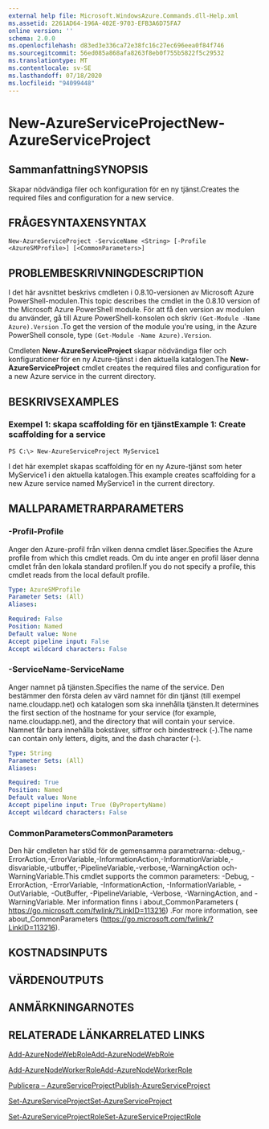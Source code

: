 ```yaml
---
external help file: Microsoft.WindowsAzure.Commands.dll-Help.xml
ms.assetid: 2261AD64-196A-402E-9703-EFB3A6D75FA7
online version: ''
schema: 2.0.0
ms.openlocfilehash: d83ed3e336ca72e38fc16c27ec696eea0f84f746
ms.sourcegitcommit: 56ed085a868afa8263f8eb0f755b5822f5c29532
ms.translationtype: MT
ms.contentlocale: sv-SE
ms.lasthandoff: 07/18/2020
ms.locfileid: "94099448"
---
```

# <span data-ttu-id="10424-101">New-AzureServiceProject</span><span class="sxs-lookup"><span data-stu-id="10424-101">New-AzureServiceProject</span></span>

## <span data-ttu-id="10424-102">Sammanfattning</span><span class="sxs-lookup"><span data-stu-id="10424-102">SYNOPSIS</span></span>
<span data-ttu-id="10424-103">Skapar nödvändiga filer och konfiguration för en ny tjänst.</span><span class="sxs-lookup"><span data-stu-id="10424-103">Creates the required files and configuration for a new service.</span></span>

## <span data-ttu-id="10424-104">FRÅGESYNTAXEN</span><span class="sxs-lookup"><span data-stu-id="10424-104">SYNTAX</span></span>

```
New-AzureServiceProject -ServiceName <String> [-Profile <AzureSMProfile>] [<CommonParameters>]
```

## <span data-ttu-id="10424-105">PROBLEMBESKRIVNING</span><span class="sxs-lookup"><span data-stu-id="10424-105">DESCRIPTION</span></span>
<span data-ttu-id="10424-106">I det här avsnittet beskrivs cmdleten i 0.8.10-versionen av Microsoft Azure PowerShell-modulen.</span><span class="sxs-lookup"><span data-stu-id="10424-106">This topic describes the cmdlet in the 0.8.10 version of the Microsoft Azure PowerShell module.</span></span>
<span data-ttu-id="10424-107">För att få den version av modulen du använder, gå till Azure PowerShell-konsolen och skriv `(Get-Module -Name Azure).Version` .</span><span class="sxs-lookup"><span data-stu-id="10424-107">To get the version of the module you're using, in the Azure PowerShell console, type `(Get-Module -Name Azure).Version`.</span></span>

<span data-ttu-id="10424-108">Cmdleten **New-AzureServiceProject** skapar nödvändiga filer och konfigurationer för en ny Azure-tjänst i den aktuella katalogen.</span><span class="sxs-lookup"><span data-stu-id="10424-108">The **New-AzureServiceProject** cmdlet creates the required files and configuration for a new Azure service in the current directory.</span></span>

## <span data-ttu-id="10424-109">BESKRIVS</span><span class="sxs-lookup"><span data-stu-id="10424-109">EXAMPLES</span></span>

### <span data-ttu-id="10424-110">Exempel 1: skapa scaffolding för en tjänst</span><span class="sxs-lookup"><span data-stu-id="10424-110">Example 1: Create scaffolding for a service</span></span>
```
PS C:\> New-AzureServiceProject MyService1
```

<span data-ttu-id="10424-111">I det här exemplet skapas scaffolding för en ny Azure-tjänst som heter MyService1 i den aktuella katalogen.</span><span class="sxs-lookup"><span data-stu-id="10424-111">This example creates scaffolding for a new Azure service named MyService1 in the current directory.</span></span>

## <span data-ttu-id="10424-112">MALLPARAMETRAR</span><span class="sxs-lookup"><span data-stu-id="10424-112">PARAMETERS</span></span>

### <span data-ttu-id="10424-113">-Profil</span><span class="sxs-lookup"><span data-stu-id="10424-113">-Profile</span></span>
<span data-ttu-id="10424-114">Anger den Azure-profil från vilken denna cmdlet läser.</span><span class="sxs-lookup"><span data-stu-id="10424-114">Specifies the Azure profile from which this cmdlet reads.</span></span>
<span data-ttu-id="10424-115">Om du inte anger en profil läser denna cmdlet från den lokala standard profilen.</span><span class="sxs-lookup"><span data-stu-id="10424-115">If you do not specify a profile, this cmdlet reads from the local default profile.</span></span>

```yaml
Type: AzureSMProfile
Parameter Sets: (All)
Aliases: 

Required: False
Position: Named
Default value: None
Accept pipeline input: False
Accept wildcard characters: False
```

### <span data-ttu-id="10424-116">-ServiceName</span><span class="sxs-lookup"><span data-stu-id="10424-116">-ServiceName</span></span>
<span data-ttu-id="10424-117">Anger namnet på tjänsten.</span><span class="sxs-lookup"><span data-stu-id="10424-117">Specifies the name of the service.</span></span>
<span data-ttu-id="10424-118">Den bestämmer den första delen av värd namnet för din tjänst (till exempel name.cloudapp.net) och katalogen som ska innehålla tjänsten.</span><span class="sxs-lookup"><span data-stu-id="10424-118">It determines the first section of the hostname for your service (for example, name.cloudapp.net), and the directory that will contain your service.</span></span>
<span data-ttu-id="10424-119">Namnet får bara innehålla bokstäver, siffror och bindestreck (-).</span><span class="sxs-lookup"><span data-stu-id="10424-119">The name can contain only letters, digits, and the dash character (-).</span></span>

```yaml
Type: String
Parameter Sets: (All)
Aliases: 

Required: True
Position: Named
Default value: None
Accept pipeline input: True (ByPropertyName)
Accept wildcard characters: False
```

### <span data-ttu-id="10424-120">CommonParameters</span><span class="sxs-lookup"><span data-stu-id="10424-120">CommonParameters</span></span>
<span data-ttu-id="10424-121">Den här cmdleten har stöd för de gemensamma parametrarna:-debug,-ErrorAction,-ErrorVariable,-InformationAction,-InformationVariable,-disvariable,-utbuffer,-PipelineVariable,-verbose,-WarningAction och-WarningVariable.</span><span class="sxs-lookup"><span data-stu-id="10424-121">This cmdlet supports the common parameters: -Debug, -ErrorAction, -ErrorVariable, -InformationAction, -InformationVariable, -OutVariable, -OutBuffer, -PipelineVariable, -Verbose, -WarningAction, and -WarningVariable.</span></span> <span data-ttu-id="10424-122">Mer information finns i about_CommonParameters ( https://go.microsoft.com/fwlink/?LinkID=113216) .</span><span class="sxs-lookup"><span data-stu-id="10424-122">For more information, see about_CommonParameters (https://go.microsoft.com/fwlink/?LinkID=113216).</span></span>

## <span data-ttu-id="10424-123">KOSTNADS</span><span class="sxs-lookup"><span data-stu-id="10424-123">INPUTS</span></span>

## <span data-ttu-id="10424-124">VÄRDEN</span><span class="sxs-lookup"><span data-stu-id="10424-124">OUTPUTS</span></span>

## <span data-ttu-id="10424-125">ANMÄRKNINGAR</span><span class="sxs-lookup"><span data-stu-id="10424-125">NOTES</span></span>

## <span data-ttu-id="10424-126">RELATERADE LÄNKAR</span><span class="sxs-lookup"><span data-stu-id="10424-126">RELATED LINKS</span></span>

[<span data-ttu-id="10424-127">Add-AzureNodeWebRole</span><span class="sxs-lookup"><span data-stu-id="10424-127">Add-AzureNodeWebRole</span></span>](./Add-AzureNodeWebRole.md)

[<span data-ttu-id="10424-128">Add-AzureNodeWorkerRole</span><span class="sxs-lookup"><span data-stu-id="10424-128">Add-AzureNodeWorkerRole</span></span>](./Add-AzureNodeWorkerRole.md)

[<span data-ttu-id="10424-129">Publicera – AzureServiceProject</span><span class="sxs-lookup"><span data-stu-id="10424-129">Publish-AzureServiceProject</span></span>](./Publish-AzureServiceProject.md)

[<span data-ttu-id="10424-130">Set-AzureServiceProject</span><span class="sxs-lookup"><span data-stu-id="10424-130">Set-AzureServiceProject</span></span>](./Set-AzureServiceProject.md)

[<span data-ttu-id="10424-131">Set-AzureServiceProjectRole</span><span class="sxs-lookup"><span data-stu-id="10424-131">Set-AzureServiceProjectRole</span></span>](./Set-AzureServiceProjectRole.md)


